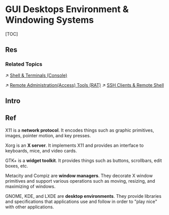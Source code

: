 # GUI Desktops Environment & Windowing Systems

[TOC]



## Res
### Related Topics
↗ [Shell & Terminals (Console)](../../../🐚%20Shell%20&%20Terminals%20(Console)/Shell%20&%20Terminals%20(Console).md)

↗ [Remote Administration(Access) Tools (RAT)](../../../../Generic%20Software%20Tools%20&%20Projects/Remote%20Administration(Access)%20Tools%20(RAT)/Remote%20Administration(Access)%20Tools%20(RAT).md)
↗ [SSH Clients & Remote Shell](../../../../../../../CyberSecurity/Network%20Security/🏇%20Network%20Security%20Basics%20&%20Protocols/📱%20Application%20Layer%20Security%20Protocols/SSH%20(Secure%20SHell)/SSH%20Clients%20&%20Remote%20Shell/SSH%20Clients%20&%20Remote%20Shell.md)



## Intro


## Ref
[👍 Window Manager vs. Desktop Environment vs. Window System? What's the difference? | StackExchange]: https://superuser.com/a/291302/1656771

X11 is a **network protocol**. It encodes things such as graphic primitives, images, pointer motion, and key presses.

Xorg is an **X server**. It implements X11 and provides an interface to keyboards, mice, and video cards.

GTK+ is a **widget toolkit**. It provides things such as buttons, scrollbars, edit boxes, etc.

Metacity and Compiz are **window managers**. They decorate X window primitives and support various operations such as moving, resizing, and maximizing of windows.

GNOME, KDE, and LXDE are **desktop environments**. They provide libraries and specifications that applications use and follow in order to "play nice" with other applications.
